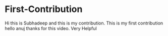 # First-Contribution
Hi this is Subhadeep and this is my contribution.
This is my first contribution
hello anuj thanks for this video. Very Helpful
